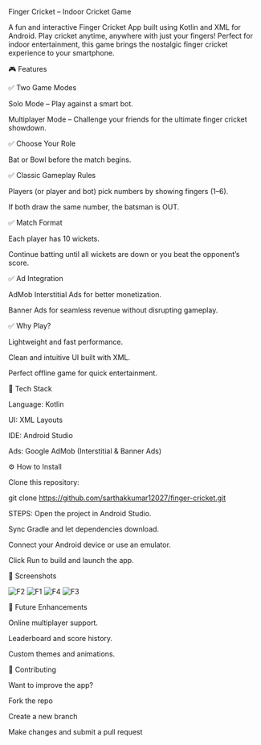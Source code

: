 Finger Cricket – Indoor Cricket Game

A fun and interactive Finger Cricket App built using Kotlin and XML for Android. Play cricket anytime, anywhere with just your fingers! Perfect for indoor entertainment, this game brings the nostalgic finger cricket experience to your smartphone.

🎮 Features

✅ Two Game Modes

Solo Mode – Play against a smart bot.

Multiplayer Mode – Challenge your friends for the ultimate finger cricket showdown.

✅ Choose Your Role

Bat or Bowl before the match begins.

✅ Classic Gameplay Rules

Players (or player and bot) pick numbers by showing fingers (1–6).

If both draw the same number, the batsman is OUT.

✅ Match Format

Each player has 10 wickets.

Continue batting until all wickets are down or you beat the opponent’s score.

✅ Ad Integration

AdMob Interstitial Ads for better monetization.

Banner Ads for seamless revenue without disrupting gameplay.

✅ Why Play?

Lightweight and fast performance.

Clean and intuitive UI built with XML.

Perfect offline game for quick entertainment.

📱 Tech Stack

Language: Kotlin

UI: XML Layouts

IDE: Android Studio

Ads: Google AdMob (Interstitial & Banner Ads)

⚙️ How to Install

Clone this repository:

git clone https://github.com/sarthakkumar12027/finger-cricket.git

STEPS: Open the project in Android Studio.

Sync Gradle and let dependencies download.

Connect your Android device or use an emulator.

Click Run to build and launch the app.

📸 Screenshots

![F2](https://github.com/user-attachments/assets/926da2ac-19e4-444a-87fe-9de97176a264)
![F1](https://github.com/user-attachments/assets/f44db61c-5437-4be7-9607-a18baa2ee85e)
![F4](https://github.com/user-attachments/assets/f33ce8a2-e71a-49cf-9d89-df6c2f40a311)
![F3](https://github.com/user-attachments/assets/f535a14b-30c5-4a3b-aea8-952bb1e177b2)


🚀 Future Enhancements

Online multiplayer support.

Leaderboard and score history.

Custom themes and animations.

📢 Contributing

Want to improve the app?

Fork the repo

Create a new branch

Make changes and submit a pull request
